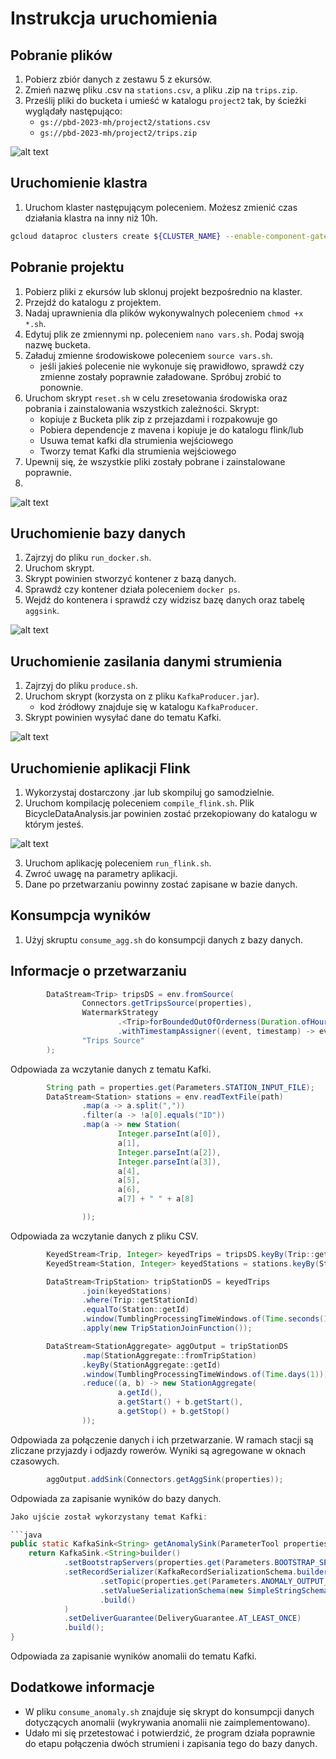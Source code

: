 # Instrukcja uruchomienia

## Pobranie plików

1. Pobierz zbiór danych z zestawu 5 z ekursów.
2. Zmień nazwę pliku .csv na `stations.csv`, a pliku .zip na `trips.zip`.
3. Prześlij pliki do bucketa i umieść w katalogu `project2` tak, by ścieżki wyglądały następująco:
    - `gs://pbd-2023-mh/project2/stations.csv`
    - `gs://pbd-2023-mh/project2/trips.zip`

![alt text](image-2.png)

## Uruchomienie klastra
1. Uruchom klaster następującym poleceniem. Możesz zmienić czas działania klastra na inny niż 10h.
```sh
gcloud dataproc clusters create ${CLUSTER_NAME} --enable-component-gateway --region ${REGION} --subnet default --master-machine-type n1-standard-4 --master-boot-disk-size 50 --num-workers 2 --worker-machine-type n1-standard-2 --worker-boot-disk-size 50 --image-version 2.1-debian11 --optional-components ZOOKEEPER,DOCKER,FLINK --project ${PROJECT_ID} --max-age=10h --metadata "run-on-master=true" --initialization-actions gs://goog-dataproc-initialization-actions-${REGION}/kafka/kafka.sh
```

## Pobranie projektu

1. Pobierz pliki z ekursów lub sklonuj projekt bezpośrednio na klaster.
2. Przejdź do katalogu z projektem.
3. Nadaj uprawnienia dla plików wykonywalnych poleceniem `chmod +x *.sh`.
4. Edytuj plik ze zmiennymi np. poleceniem `nano vars.sh`. Podaj swoją nazwę bucketa.
5. Załaduj zmienne środowiskowe poleceniem `source vars.sh`.
    - jeśli jakieś polecenie nie wykonuje się prawidłowo, sprawdź czy zmienne zostały poprawnie załadowane. Spróbuj zrobić to ponownie.
6. Uruchom skrypt `reset.sh` w celu zresetowania środowiska oraz pobrania i zainstalowania wszystkich zależności. Skrypt:
    - kopiuje z Bucketa plik zip z przejazdami i rozpakowuje go
    - Pobiera dependencje z mavena i kopiuje je do katalogu flink/lub
    - Usuwa temat kafki dla strumienia wejściowego
    - Tworzy temat Kafki dla strumienia wejściowego
7. Upewnij się, że wszystkie pliki zostały pobrane i zainstalowane poprawnie.
8. 
![alt text](image.png)

## Uruchomienie bazy danych

1. Zajrzyj do pliku `run_docker.sh`.
2. Uruchom skrypt.
3. Skrypt powinien stworzyć kontener z bazą danych.
4. Sprawdź czy kontener działa poleceniem `docker ps`.
5. Wejdź do kontenera i sprawdź czy widzisz bazę danych oraz tabelę `aggsink`.

![alt text](image-1.png)

## Uruchomienie zasilania danymi strumienia

1. Zajrzyj do pliku `produce.sh`.
2. Uruchom skrypt (korzysta on z pliku `KafkaProducer.jar`).
   - kod źródłowy znajduje się w katalogu `KafkaProducer`.
3. Skrypt powinien wysyłać dane do tematu Kafki.

![alt text](image-3.png)

## Uruchomienie aplikacji Flink

1. Wykorzystaj dostarczony .jar lub skompiluj go samodzielnie.
2. Uruchom kompilację poleceniem `compile_flink.sh`. Plik BicycleDataAnalysis.jar powinien zostać przekopiowany do katalogu w którym jesteś.

![alt text](image-4.png)

3. Uruchom aplikację poleceniem `run_flink.sh`.
4. Zwroć uwagę na parametry aplikacji.
5. Dane po przetwarzaniu powinny zostać zapisane w bazie danych.

## Konsumpcja wyników

1. Użyj skruptu `consume_agg.sh` do konsumpcji danych z bazy danych.

## Informacje o przetwarzaniu

```java
        DataStream<Trip> tripsDS = env.fromSource(
                Connectors.getTripsSource(properties),
                WatermarkStrategy
                        .<Trip>forBoundedOutOfOrderness(Duration.ofHours(1))
                        .withTimestampAssigner((event, timestamp) -> event.getEventTime().toEpochSecond(ZoneOffset.UTC) * 1000),
                "Trips Source"
        );
```
Odpowiada za wczytanie danych z tematu Kafki. 

```java
        String path = properties.get(Parameters.STATION_INPUT_FILE);
        DataStream<Station> stations = env.readTextFile(path)
                .map(a -> a.split(","))
                .filter(a -> !a[0].equals("ID"))
                .map(a -> new Station(
                        Integer.parseInt(a[0]),
                        a[1],
                        Integer.parseInt(a[2]),
                        Integer.parseInt(a[3]),
                        a[4],
                        a[5],
                        a[6],
                        a[7] + " " + a[8]

                ));
```
Odpowiada za wczytanie danych z pliku CSV.

```java
        KeyedStream<Trip, Integer> keyedTrips = tripsDS.keyBy(Trip::getStationId);
        KeyedStream<Station, Integer> keyedStations = stations.keyBy(Station::getId);

        DataStream<TripStation> tripStationDS = keyedTrips
                .join(keyedStations)
                .where(Trip::getStationId)
                .equalTo(Station::getId)
                .window(TumblingProcessingTimeWindows.of(Time.seconds(10)))
                .apply(new TripStationJoinFunction());

        DataStream<StationAggregate> aggOutput = tripStationDS
                .map(StationAggregate::fromTripStation)
                .keyBy(StationAggregate::getId)
                .window(TumblingProcessingTimeWindows.of(Time.days(1)))
                .reduce((a, b) -> new StationAggregate(
                        a.getId(),
                        a.getStart() + b.getStart(),
                        a.getStop() + b.getStop()
                ));
```

Odpowiada za połączenie danych i ich przetwarzanie. W ramach stacji są zliczane przyjazdy i odjazdy rowerów. Wyniki są agregowane w oknach czasowych.

```java
        aggOutput.addSink(Connectors.getAggSink(properties));
```
Odpowiada za zapisanie wyników do bazy danych.

```java
Jako ujście został wykorzystany temat Kafki:

```java
public static KafkaSink<String> getAnomalySink(ParameterTool properties) {
    return KafkaSink.<String>builder()
            .setBootstrapServers(properties.get(Parameters.BOOTSTRAP_SERVERS))
            .setRecordSerializer(KafkaRecordSerializationSchema.builder()
                    .setTopic(properties.get(Parameters.ANOMALY_OUTPUT_TOPIC))
                    .setValueSerializationSchema(new SimpleStringSchema())
                    .build()
            )
            .setDeliverGuarantee(DeliveryGuarantee.AT_LEAST_ONCE)
            .build();
}
```
Odpowiada za zapisanie wyników anomalii do tematu Kafki.

## Dodatkowe informacje

- W pliku `consume_anomaly.sh` znajduje się skrypt do konsumpcji danych dotyczących anomalii (wykrywania anomalii nie zaimplementowano).
- Udało mi się przetestować i potwierdzić, że program działa poprawnie do etapu połączenia dwóch strumieni i zapisania tego do bazy danych.
